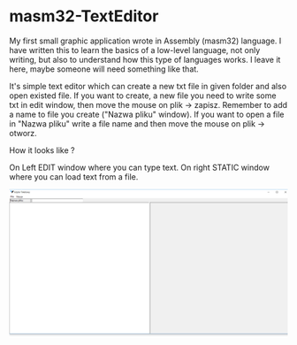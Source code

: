 # masm32-TextEditor

My first small graphic application wrote in Assembly (masm32) language. I have written this to learn the basics of a low-level language, 
not only writing, but also to understand how this type of languages works. I leave it here, maybe someone will need something like that.

It's simple text editor which can create a new txt file in given folder and also open existed file. 
If you want to create, a new file you need to write some txt in edit window, then move the mouse on plik -> zapisz. Remember to add a name to
file you create ("Nazwa pliku" window). If you want to open a file in "Nazwa pliku" write a file name and then move the mouse on plik -> otworz.

How it looks like ? 

On Left EDIT window where you can type text. On right STATIC window where you can load text from a file.

![TextEditor in masm32 view](img/img.png)
